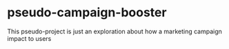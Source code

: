 # pseudo-campaign-booster
This pseudo-project is just an exploration about how a marketing campaign impact to users
